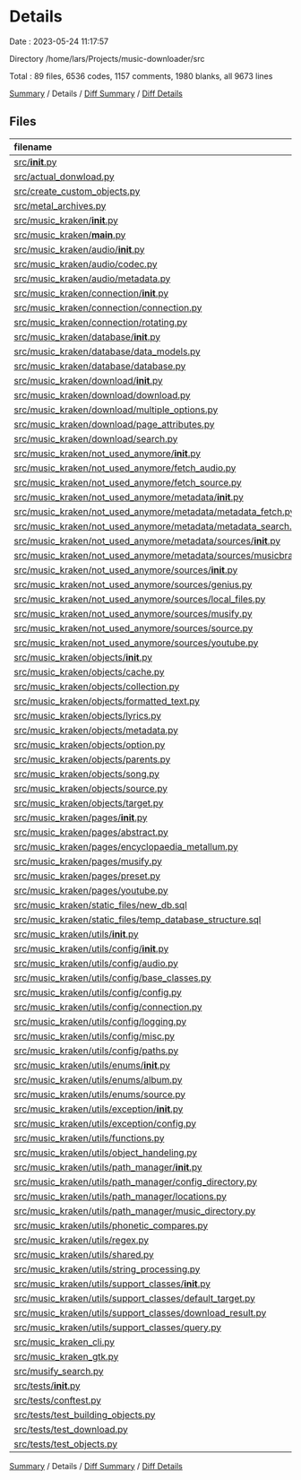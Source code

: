 # Details

Date : 2023-05-24 11:17:57

Directory /home/lars/Projects/music-downloader/src

Total : 89 files,  6536 codes, 1157 comments, 1980 blanks, all 9673 lines

[Summary](results.md) / Details / [Diff Summary](diff.md) / [Diff Details](diff-details.md)

## Files
| filename | language | code | comment | blank | total |
| :--- | :--- | ---: | ---: | ---: | ---: |
| [src/__init__.py](/src/__init__.py) | Python | 0 | 0 | 1 | 1 |
| [src/actual_donwload.py](/src/actual_donwload.py) | Python | 43 | 2 | 18 | 63 |
| [src/create_custom_objects.py](/src/create_custom_objects.py) | Python | 58 | 0 | 6 | 64 |
| [src/metal_archives.py](/src/metal_archives.py) | Python | 30 | 0 | 12 | 42 |
| [src/music_kraken/__init__.py](/src/music_kraken/__init__.py) | Python | 189 | 21 | 60 | 270 |
| [src/music_kraken/__main__.py](/src/music_kraken/__main__.py) | Python | 88 | 3 | 21 | 112 |
| [src/music_kraken/audio/__init__.py](/src/music_kraken/audio/__init__.py) | Python | 7 | 0 | 3 | 10 |
| [src/music_kraken/audio/codec.py](/src/music_kraken/audio/codec.py) | Python | 25 | 0 | 8 | 33 |
| [src/music_kraken/audio/metadata.py](/src/music_kraken/audio/metadata.py) | Python | 60 | 4 | 24 | 88 |
| [src/music_kraken/connection/__init__.py](/src/music_kraken/connection/__init__.py) | Python | 1 | 0 | 1 | 2 |
| [src/music_kraken/connection/connection.py](/src/music_kraken/connection/connection.py) | Python | 162 | 1 | 30 | 193 |
| [src/music_kraken/connection/rotating.py](/src/music_kraken/connection/rotating.py) | Python | 27 | 3 | 14 | 44 |
| [src/music_kraken/database/__init__.py](/src/music_kraken/database/__init__.py) | Python | 0 | 0 | 1 | 1 |
| [src/music_kraken/database/data_models.py](/src/music_kraken/database/data_models.py) | Python | 122 | 24 | 52 | 198 |
| [src/music_kraken/database/database.py](/src/music_kraken/database/database.py) | Python | 104 | 47 | 38 | 189 |
| [src/music_kraken/download/__init__.py](/src/music_kraken/download/__init__.py) | Python | 2 | 0 | 1 | 3 |
| [src/music_kraken/download/download.py](/src/music_kraken/download/download.py) | Python | 35 | 0 | 14 | 49 |
| [src/music_kraken/download/multiple_options.py](/src/music_kraken/download/multiple_options.py) | Python | 69 | 0 | 31 | 100 |
| [src/music_kraken/download/page_attributes.py](/src/music_kraken/download/page_attributes.py) | Python | 21 | 1 | 10 | 32 |
| [src/music_kraken/download/search.py](/src/music_kraken/download/search.py) | Python | 130 | 24 | 56 | 210 |
| [src/music_kraken/not_used_anymore/__init__.py](/src/music_kraken/not_used_anymore/__init__.py) | Python | 0 | 0 | 3 | 3 |
| [src/music_kraken/not_used_anymore/fetch_audio.py](/src/music_kraken/not_used_anymore/fetch_audio.py) | Python | 75 | 12 | 20 | 107 |
| [src/music_kraken/not_used_anymore/fetch_source.py](/src/music_kraken/not_used_anymore/fetch_source.py) | Python | 54 | 1 | 16 | 71 |
| [src/music_kraken/not_used_anymore/metadata/__init__.py](/src/music_kraken/not_used_anymore/metadata/__init__.py) | Python | 6 | 0 | 2 | 8 |
| [src/music_kraken/not_used_anymore/metadata/metadata_fetch.py](/src/music_kraken/not_used_anymore/metadata/metadata_fetch.py) | Python | 257 | 24 | 65 | 346 |
| [src/music_kraken/not_used_anymore/metadata/metadata_search.py](/src/music_kraken/not_used_anymore/metadata/metadata_search.py) | Python | 253 | 40 | 72 | 365 |
| [src/music_kraken/not_used_anymore/metadata/sources/__init__.py](/src/music_kraken/not_used_anymore/metadata/sources/__init__.py) | Python | 3 | 0 | 2 | 5 |
| [src/music_kraken/not_used_anymore/metadata/sources/musicbrainz.py](/src/music_kraken/not_used_anymore/metadata/sources/musicbrainz.py) | Python | 42 | 6 | 12 | 60 |
| [src/music_kraken/not_used_anymore/sources/__init__.py](/src/music_kraken/not_used_anymore/sources/__init__.py) | Python | 0 | 0 | 1 | 1 |
| [src/music_kraken/not_used_anymore/sources/genius.py](/src/music_kraken/not_used_anymore/sources/genius.py) | Python | 115 | 16 | 42 | 173 |
| [src/music_kraken/not_used_anymore/sources/local_files.py](/src/music_kraken/not_used_anymore/sources/local_files.py) | Python | 40 | 0 | 18 | 58 |
| [src/music_kraken/not_used_anymore/sources/musify.py](/src/music_kraken/not_used_anymore/sources/musify.py) | Python | 136 | 9 | 37 | 182 |
| [src/music_kraken/not_used_anymore/sources/source.py](/src/music_kraken/not_used_anymore/sources/source.py) | Python | 11 | 5 | 8 | 24 |
| [src/music_kraken/not_used_anymore/sources/youtube.py](/src/music_kraken/not_used_anymore/sources/youtube.py) | Python | 71 | 4 | 24 | 99 |
| [src/music_kraken/objects/__init__.py](/src/music_kraken/objects/__init__.py) | Python | 14 | 0 | 5 | 19 |
| [src/music_kraken/objects/cache.py](/src/music_kraken/objects/cache.py) | Python | 37 | 56 | 18 | 111 |
| [src/music_kraken/objects/collection.py](/src/music_kraken/objects/collection.py) | Python | 91 | 31 | 39 | 161 |
| [src/music_kraken/objects/formatted_text.py](/src/music_kraken/objects/formatted_text.py) | Python | 50 | 10 | 19 | 79 |
| [src/music_kraken/objects/lyrics.py](/src/music_kraken/objects/lyrics.py) | Python | 25 | 0 | 7 | 32 |
| [src/music_kraken/objects/metadata.py](/src/music_kraken/objects/metadata.py) | Python | 261 | 62 | 61 | 384 |
| [src/music_kraken/objects/option.py](/src/music_kraken/objects/option.py) | Python | 28 | 0 | 13 | 41 |
| [src/music_kraken/objects/parents.py](/src/music_kraken/objects/parents.py) | Python | 65 | 33 | 33 | 131 |
| [src/music_kraken/objects/song.py](/src/music_kraken/objects/song.py) | Python | 473 | 113 | 115 | 701 |
| [src/music_kraken/objects/source.py](/src/music_kraken/objects/source.py) | Python | 90 | 16 | 32 | 138 |
| [src/music_kraken/objects/target.py](/src/music_kraken/objects/target.py) | Python | 63 | 15 | 23 | 101 |
| [src/music_kraken/pages/__init__.py](/src/music_kraken/pages/__init__.py) | Python | 3 | 0 | 1 | 4 |
| [src/music_kraken/pages/abstract.py](/src/music_kraken/pages/abstract.py) | Python | 357 | 34 | 103 | 494 |
| [src/music_kraken/pages/encyclopaedia_metallum.py](/src/music_kraken/pages/encyclopaedia_metallum.py) | Python | 432 | 90 | 127 | 649 |
| [src/music_kraken/pages/musify.py](/src/music_kraken/pages/musify.py) | Python | 629 | 289 | 187 | 1,105 |
| [src/music_kraken/pages/preset.py](/src/music_kraken/pages/preset.py) | Python | 43 | 1 | 16 | 60 |
| [src/music_kraken/pages/youtube.py](/src/music_kraken/pages/youtube.py) | Python | 25 | 16 | 6 | 47 |
| [src/music_kraken/static_files/new_db.sql](/src/music_kraken/static_files/new_db.sql) | SQLite | 72 | 0 | 10 | 82 |
| [src/music_kraken/static_files/temp_database_structure.sql](/src/music_kraken/static_files/temp_database_structure.sql) | SQLite | 135 | 0 | 10 | 145 |
| [src/music_kraken/utils/__init__.py](/src/music_kraken/utils/__init__.py) | Python | 2 | 1 | 2 | 5 |
| [src/music_kraken/utils/config/__init__.py](/src/music_kraken/utils/config/__init__.py) | Python | 7 | 0 | 4 | 11 |
| [src/music_kraken/utils/config/audio.py](/src/music_kraken/utils/config/audio.py) | Python | 152 | 15 | 28 | 195 |
| [src/music_kraken/utils/config/base_classes.py](/src/music_kraken/utils/config/base_classes.py) | Python | 136 | 35 | 61 | 232 |
| [src/music_kraken/utils/config/config.py](/src/music_kraken/utils/config/config.py) | Python | 92 | 16 | 30 | 138 |
| [src/music_kraken/utils/config/connection.py](/src/music_kraken/utils/config/connection.py) | Python | 81 | 2 | 15 | 98 |
| [src/music_kraken/utils/config/logging.py](/src/music_kraken/utils/config/logging.py) | Python | 104 | 4 | 17 | 125 |
| [src/music_kraken/utils/config/misc.py](/src/music_kraken/utils/config/misc.py) | Python | 40 | 0 | 9 | 49 |
| [src/music_kraken/utils/config/paths.py](/src/music_kraken/utils/config/paths.py) | Python | 40 | 0 | 13 | 53 |
| [src/music_kraken/utils/enums/__init__.py](/src/music_kraken/utils/enums/__init__.py) | Python | 0 | 0 | 1 | 1 |
| [src/music_kraken/utils/enums/album.py](/src/music_kraken/utils/enums/album.py) | Python | 16 | 6 | 5 | 27 |
| [src/music_kraken/utils/enums/source.py](/src/music_kraken/utils/enums/source.py) | Python | 40 | 1 | 8 | 49 |
| [src/music_kraken/utils/exception/__init__.py](/src/music_kraken/utils/exception/__init__.py) | Python | 1 | 0 | 1 | 2 |
| [src/music_kraken/utils/exception/config.py](/src/music_kraken/utils/exception/config.py) | Python | 14 | 8 | 7 | 29 |
| [src/music_kraken/utils/functions.py](/src/music_kraken/utils/functions.py) | Python | 3 | 0 | 1 | 4 |
| [src/music_kraken/utils/object_handeling.py](/src/music_kraken/utils/object_handeling.py) | Python | 19 | 0 | 6 | 25 |
| [src/music_kraken/utils/path_manager/__init__.py](/src/music_kraken/utils/path_manager/__init__.py) | Python | 2 | 0 | 2 | 4 |
| [src/music_kraken/utils/path_manager/config_directory.py](/src/music_kraken/utils/path_manager/config_directory.py) | Python | 4 | 0 | 4 | 8 |
| [src/music_kraken/utils/path_manager/locations.py](/src/music_kraken/utils/path_manager/locations.py) | Python | 16 | 0 | 9 | 25 |
| [src/music_kraken/utils/path_manager/music_directory.py](/src/music_kraken/utils/path_manager/music_directory.py) | Python | 36 | 9 | 14 | 59 |
| [src/music_kraken/utils/phonetic_compares.py](/src/music_kraken/utils/phonetic_compares.py) | Python | 39 | 2 | 17 | 58 |
| [src/music_kraken/utils/regex.py](/src/music_kraken/utils/regex.py) | Python | 1 | 0 | 2 | 3 |
| [src/music_kraken/utils/shared.py](/src/music_kraken/utils/shared.py) | Python | 63 | 22 | 21 | 106 |
| [src/music_kraken/utils/string_processing.py](/src/music_kraken/utils/string_processing.py) | Python | 16 | 5 | 11 | 32 |
| [src/music_kraken/utils/support_classes/__init__.py](/src/music_kraken/utils/support_classes/__init__.py) | Python | 3 | 0 | 1 | 4 |
| [src/music_kraken/utils/support_classes/default_target.py](/src/music_kraken/utils/support_classes/default_target.py) | Python | 56 | 0 | 15 | 71 |
| [src/music_kraken/utils/support_classes/download_result.py](/src/music_kraken/utils/support_classes/download_result.py) | Python | 69 | 0 | 21 | 90 |
| [src/music_kraken/utils/support_classes/query.py](/src/music_kraken/utils/support_classes/query.py) | Python | 24 | 0 | 9 | 33 |
| [src/music_kraken_cli.py](/src/music_kraken_cli.py) | Python | 3 | 0 | 3 | 6 |
| [src/music_kraken_gtk.py](/src/music_kraken_gtk.py) | Python | 3 | 0 | 2 | 5 |
| [src/musify_search.py](/src/musify_search.py) | Python | 38 | 0 | 14 | 52 |
| [src/tests/__init__.py](/src/tests/__init__.py) | Python | 0 | 0 | 1 | 1 |
| [src/tests/conftest.py](/src/tests/conftest.py) | Python | 3 | 1 | 2 | 6 |
| [src/tests/test_building_objects.py](/src/tests/test_building_objects.py) | Python | 81 | 1 | 13 | 95 |
| [src/tests/test_download.py](/src/tests/test_download.py) | Python | 30 | 1 | 12 | 43 |
| [src/tests/test_objects.py](/src/tests/test_objects.py) | Python | 173 | 15 | 51 | 239 |

[Summary](results.md) / Details / [Diff Summary](diff.md) / [Diff Details](diff-details.md)